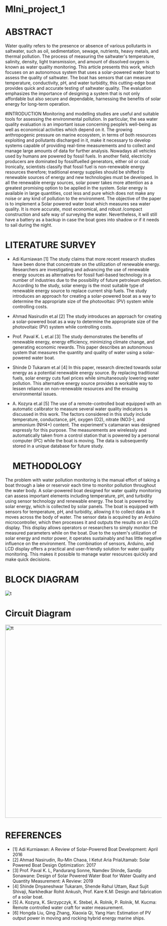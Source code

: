 # MIni_project_1
# ABSTRACT 
Water quality refers to the presence or absence of various pollutants in saltwater, such as oil, sedimentation, sewage, nutrients, heavy metals, and thermal pollution. The process of measuring the saltwater's temperature, salinity, density, light transmission, and amount of dissolved oxygen is known as water quality monitoring. This article presents this work, which focuses on an autonomous system that uses a solar-powered water boat to assess the quality of saltwater. The boat has sensors that can measure temperature, conductivity, pH, and water turbidity, this cutting-edge boat provides quick and accurate testing of saltwater quality. The evaluation emphasizes the importance of designing a system that is not only affordable but also secure and dependable, harnessing the benefits of solar energy for long-term operation.

#INTRODUCTION 
Monitoring and modelling studies are useful and suitable tools for assessing the environmental pollution. In particular, the sea water quality evaluation is an important issue concerning people’s well-being as well as economical activities which depend on it. The growing anthropogenic pressure on marine ecosystem, in terms of both resources exploiting and pollutants discharged in it, make it necessary to develop systems capable of providing real-time measurements and to collect and manage large amounts of data for further analysis. Nowadays all vehicles used by humans are powered by fossil fuels. In another field, electricity producers are dominated by fossilfuelled generators, either oil or coal. Ironically, scientists classify that fossil fuel is non-renewable energy resources therefore; traditional energy supplies should be shifted to renewable sources of energy and new technologies must be developed. In all the renewable energy sources, solar power takes more attention as a greatest promising option to be applied in the system. Solar energy is available in large quantities, cost less and pure which does not make any noise or any kind of pollution to the environment. The objective of the paper is to implement a Solar powered water boat which measures sea water quality. It is more accurate, most economical, and robust /compact construction and safe way of surveying the water. Nevertheless, it will still have a battery as a backup in case the boat goes into shadow or if it needs to sail during the night.

# LITERATURE SURVEY 
* Adi Kurniawan [1] The study claims that more recent research studies have been done that concentrate on the utilization of renewable energy. Researchers are investigating and advancing the use of renewable energy sources as alternatives for fossil fuel-based technology in a number of industries due to the possibility of future petroleum depletion. According to the study, solar energy is the most suitable type of renewable energy source to replace current ship fuels.
The study introduces an approach for creating a solar-powered boat as a way to determine the appropriate size of the photovoltaic (PV) system while controlling costs.

* Ahmad Nasirudin et.al [2] The study introduces an approach for creating a solar-powered boat as a way to determine the appropriate size of the photovoltaic (PV) system while controlling costs.

* Prof. Paval K. L et.al [3] The study demonstrates the benefits of renewable energy, energy efficiency, minimizing climate change, and generating economic rewards. This paper describes an autonomous system that measures the quantity and quality of water using a solar-powered water boat.

* Shinde D Tukaram et.al [4] In this paper, research directed towards solar energy as a potential renewable energy source. By replacing traditional fuels, solar energy cuts fuel prices while simultaneously lowering water pollution. This alternative energy source provides a workable way to lessen reliance on non-renewable resources and the ensuing environmental issues.

* A. Kozyra et.al [5] The use of a remote-controlled boat equipped with an automatic calibrator to measure several water quality indicators is discussed in this work. The factors considered in this study include temperature, conductance, pH, oxygen (O2), nitrate (NO3-), and ammonium  (NH4+) content. The experiment's catamaran was designed expressly for this purpose. The measurements are wirelessly and automatically taken from a control station that is powered by a personal computer (PC) while the boat is moving. The data is subsequently stored in a unique database for future study.

  # METHODOLOGY

The problem with water pollution monitoring is the manual effort of taking a boat through a lake or reservoir each time to monitor pollution throughout the water body. 
A solar-powered boat designed for water quality monitoring can assess important elements including temperature, pH, and turbidity using sensor technology and renewable energy. The boat is powered by solar energy, which is collected by solar panels. The boat is equipped with sensors for temperature, pH, and turbidity, allowing it to collect data as it moves across the body of water. The sensor data is acquired by an Arduino microcontroller, which then processes it and outputs the results on an LCD display. This display allows operators or researchers to simply monitor the measured parameters while on the boat. Due to the system's utilization of solar energy and motor power, it operates sustainably and has little negative influence on the environment. The combination of sensors, Arduino, and LCD display offers a practical and user-friendly solution for water quality monitoring. This makes it possible to manage water resources quickly and make quick decisions.

# BLOCK DIAGRAM 
![t](https://github.com/Mohan200201/MIni_project_1/assets/83702459/730c21aa-df31-493f-a498-a1b89b2a520f)

# Circuit Diagram
<img width="620" alt="tt" src="https://github.com/Mohan200201/MIni_project_1/assets/83702459/395af639-5123-430f-bd52-019adaafff2a">

# REFERENCES 

* [1]	Adi Kurniawan: A Review of Solar-Powered Boat Development: April 2016 
* [2]	Ahmad Nasirudin, Ru-Min Chaoa, I Ketut Aria PriaUtamab: Solar Powered Boat Design Optimization: 2017
* [3]	Prof. Paval K. L, Pandurang Sonne, Namdev Shinde, Sandip Sonawane: Design of Solar Powered Water Boat for Water Quality and Quantity Measurement: A Review: 2019
* [4]	Shinde Dnyaneshwar Tukaram, Shende Rahul Uttam, Raut Sujit Shivaji, Narkhedkar Rohit Ankush, Prof. Kare K.M: Design and fabrication of a solar boat.
* [5]	A. Kozyra, K. Skrzypczyk, K. Stebel, A. Rolnik, P. Rolnik, M. Kucma: Remote controlled water craft for water measurement.
* [6]	Hongda Liu, Qing Zhang, Xiaoxia Qi, Yang Han: Estimation of PV output power in moving and rocking hybrid energy marine ships.


